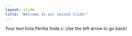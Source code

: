 ```yaml
---
layout: slide
title: "Welcome to our second slide!"
---
```

Your text
hola Perlita linda c:
Use the left arrow to go back!
